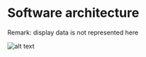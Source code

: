  # Software architecture

 Remark: display data is not represented here

 ![alt text](https://github.com/QuentinCar/Brave/blob/master/workspaceRos/src/brave_2020_localisation/illustrations/architecture.png "Software architecture")
